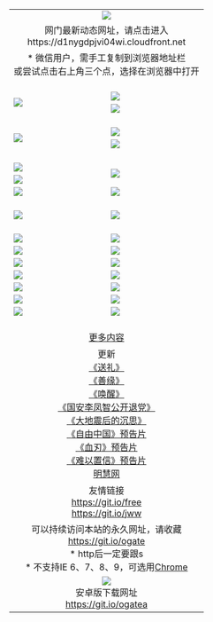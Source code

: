 ﻿<table>
  <tr></tr>
  <tr><td colspan=2 align=center><img src="https://cloud.githubusercontent.com/assets/11880933/13434984/f430fae2-e012-11e5-814f-c2df1e82b247.jpg" /></td></tr>
  <tr><td colspan=2 align=center>网门最新动态网址，请点击进入
<br>https://d1nygdpjvi04wi.cloudfront.net
    </td>
  </tr>
  <tr>
    <td colspan=2 align=center>* 微信用户，需手工复制到浏览器地址栏<br>或尝试点击右上角三个点，选择在浏览器中打开
    <!--br>* IE6打开动态网址须在选项中勾选TLS 1.0--></td>
  </tr>
  <tr height="20">
  <tr>
    <td rowspan=2><a href="https://d1nygdpjvi04wi.cloudfront.net/ogUP.aspx?name=11DKC.mp4&list=11DKC" target="_blank"><img src="https://d1nygdpjvi04wi.cloudfront.net/Up/11DKC1.jpg" /></a></td> 
    <td><div><a href="https://d1nygdpjvi04wi.cloudfront.net/ogUP.aspx?name=LRWS.mp4&list=LRWS" target="_blank"><img src="https://d1nygdpjvi04wi.cloudfront.net/Up/LRWS.jpg" /></a></td>
   </tr>
  <tr>
    <td><a href="https://d1nygdpjvi04wi.cloudfront.net/ogNiceVedio.aspx" target="_blank"><img src="https://d1nygdpjvi04wi.cloudfront.net/Up/11TGKDY.jpg" /></a></td>
  </tr>
  <tr height="20">
  <tr>
    <td rowspan=2><a href="https://d1nygdpjvi04wi.cloudfront.net/ogUP.aspx?name=4EE/DJ.mp4&list=4EEDJ" target="_blank"><img src="https://d1nygdpjvi04wi.cloudfront.net/Up/4EE/DJ140.jpg"/></a></td>
    <td><a href="https://d1nygdpjvi04wi.cloudfront.net/ogUP.aspx?name=4EE/ZG.mp4&list=4EEZG" target="_blank"><img src="https://d1nygdpjvi04wi.cloudfront.net/Up/4EE/ZG0.jpg"/></a></td>
    <!--td><a href="https://d1nygdpjvi04wi.cloudfront.net/ogUP.aspx?name=4EE/QQ.mp4&list=4EEQQ" target="_blank"><img src="https://d1nygdpjvi04wi.cloudfront.net/Up/4EE/QQ0.jpg"/></a></td>
    <td><a href="https://d1nygdpjvi04wi.cloudfront.net/ogUP.aspx?name=4EE/HQ.mp4&list=4EEHQ" target="_blank"><img src="https://d1nygdpjvi04wi.cloudfront.net/Up/4EE/HQ0.jpg"/></a></td-->
  </tr>
  <tr>
    <td><a href="https://d1nygdpjvi04wi.cloudfront.net/onCO.aspx?list=XWPL&mode=m" target="_blank"><img src="https://d1nygdpjvi04wi.cloudfront.net/Up/0WZTT.jpg" /></a></td> 
  </tr>
  <tr height="20">
  <tr>
    <td><a href="https://d1nygdpjvi04wi.cloudfront.net/ogUP.aspx?name=JQR.mp4&count=2" target="_blank"><img src="https://d1nygdpjvi04wi.cloudfront.net/Up/JQR.jpg" /></a></td>   
    <td rowspan=2><a href="https://d1nygdpjvi04wi.cloudfront.net/ogUP.aspx?name=JP.mp4&count=9" target="_blank"><img src="https://d1nygdpjvi04wi.cloudfront.net/Up/JP.jpg" /></td>
  </tr>
  <tr>
    <td><a href="https://d1nygdpjvi04wi.cloudfront.net/ogUP.aspx?name=WH.mp4" target="_blank"><img src="https://d1nygdpjvi04wi.cloudfront.net/Up/WH.jpg" /></a></td>
  </tr>
  <tr>
    <td><a href="https://d1nygdpjvi04wi.cloudfront.net/ogUP.aspx?name=SSZJ.mp4&list=SSZJ" target="_blank"><img src="https://d1nygdpjvi04wi.cloudfront.net/Up/SSZJ.jpg" /></a></td>
    <td><a href="https://d1nygdpjvi04wi.cloudfront.net/ogUP.aspx?name=WLSH.mp4&count=2" target="_blank"><img src="https://d1nygdpjvi04wi.cloudfront.net/Up/WLSH.jpg" /></a</td>
  </tr>
  <tr height="20">
  <tr>
    <td><a href="https://d1nygdpjvi04wi.cloudfront.net/ogUP.aspx?name=ZY.mp4&count=2015|16" target="_blank"><img src="https://d1nygdpjvi04wi.cloudfront.net/Up/ZY.jpg" /></a</td>
    <td><a href="https://d1nygdpjvi04wi.cloudfront.net/ogUP.aspx?name=XTFY.mp4&count=B|2,A|24" target="_blank"><img src="https://d1nygdpjvi04wi.cloudfront.net/Up/XTFY.jpg" /></a></td>
  </tr>
  <tr height="20">
  </tr>
  <!--tr>
    <td><a href="https://d1nygdpjvi04wi.cloudfront.net/ogUP.aspx?name=4EE/GX.mp4&list=4EEGX" target="_blank"><img src="https://d1nygdpjvi04wi.cloudfront.net/Up/4EE/GX0.jpg"/></a></td>
    <td><a href="https://d1nygdpjvi04wi.cloudfront.net/ogUP.aspx?name=4EE/HD.mp4&list=4EEHD" target="_blank"><img src="https://d1nygdpjvi04wi.cloudfront.net/Up/4EE/HD0.jpg"/></a></td>
  </tr>
  <tr>
    <td><a href="https://d1nygdpjvi04wi.cloudfront.net/ogUP.aspx?name=4EE/TX.mp4&list=4EETX" target="_blank"><img src="https://d1nygdpjvi04wi.cloudfront.net/Up/4EE/TX0.jpg"/></a></td>
    <td><a href="https://d1nygdpjvi04wi.cloudfront.net/ogUP.aspx?name=4EE/WZ.mp4&list=4EEWZ" target="_blank"><img src="https://d1nygdpjvi04wi.cloudfront.net/Up/4EE/WZ0.jpg"/></a></td>
  </tr-->
  <tr>
    <td><a href="https://d1nygdpjvi04wi.cloudfront.net/onUP.aspx?name=https://du172fz170yac.cloudfront.net/" target="_blank"><img src="https://d1nygdpjvi04wi.cloudfront.net/Up/0DTW.jpg"/></a></td>
    <td><a href="https://d1nygdpjvi04wi.cloudfront.net/onUP.aspx?name=https://d240ns8up8earz.cloudfront.net/acenter/" target="_blank"><img src="https://d1nygdpjvi04wi.cloudfront.net/Up/0TDW.jpg" /></a></td>
  </tr>
  <tr>
    <td><a href="https://d1nygdpjvi04wi.cloudfront.net/onUP.aspx?name=https://d4508d6vomz2p.cloudfront.net/gb/nsc413.htm" target="_blank"><img src="https://d1nygdpjvi04wi.cloudfront.net/Up/0DJY.jpg" /></a></td>
    <td><a href="https://d1nygdpjvi04wi.cloudfront.net/onUP.aspx?name=https://d4apjbhkuxer1.cloudfront.net/xtr/gb/prog204.html" target="_blank"><img src="https://d1nygdpjvi04wi.cloudfront.net/Up/0XTR.jpg" /></a></td>
  </tr>
  <tr>
    <td><a href="https://d1nygdpjvi04wi.cloudfront.net/onUP.aspx?name=https://d3aj00iefsmfgc.cloudfront.net/" target="_blank"><img src="https://d1nygdpjvi04wi.cloudfront.net/Up/0MHW.jpg" /></a></td>
    <td><a href="https://d1nygdpjvi04wi.cloudfront.net/onUP.aspx?name=https://d20wz7qt14x5d2.cloudfront.net/" target="_blank"><img src="https://d1nygdpjvi04wi.cloudfront.net/Up/0ZJW.jpg" /></a></td>
  </tr>
  <tr>
    <td><a href="https://d1nygdpjvi04wi.cloudfront.net/ogUP.aspx?name=0FG.zip" target="_blank"><img src="https://d1nygdpjvi04wi.cloudfront.net/Up/0FG.jpg" /></a></td>
    <td><a href="https://d1nygdpjvi04wi.cloudfront.net/ogUP.aspx?name=0FGA.apk" target="_blank"><img src="https://d1nygdpjvi04wi.cloudfront.net/Up/0FGA.jpg" /></a></td>
  </tr>
  <tr>
    <td><a href="https://d1nygdpjvi04wi.cloudfront.net/ogUP.aspx?name=0U.zip" target="_blank"><img src="https://d1nygdpjvi04wi.cloudfront.net/Up/0U.jpg" /></a></td>
    <td><a href="https://d1nygdpjvi04wi.cloudfront.net/ogUP.aspx?name=0UA.apk" target="_blank"><img src="https://d1nygdpjvi04wi.cloudfront.net/Up/0UA.jpg" /></a></td>
  </tr>
  <tr>
    <td><a href="https://d1nygdpjvi04wi.cloudfront.net/ogUP.aspx?name=0iPPOTV.zip" target="_blank"><img src="https://d1nygdpjvi04wi.cloudfront.net/Up/0iPPOTV.jpg" /></a></td>
    <td><a href="https://d1nygdpjvi04wi.cloudfront.net/ogUP.aspx?name=0iNTD.apk" target="_blank"><img src="https://d1nygdpjvi04wi.cloudfront.net/Up/0iNTD.jpg" /></a></td>
  </tr>
  <!--tr>
    <td><a href="https://d1nygdpjvi04wi.cloudfront.net/ogNice.aspx" target="_blank"><img src="https://d1nygdpjvi04wi.cloudfront.net/Up/0WCYY.jpg" /></a></td>
    <td><a href="https://d1nygdpjvi04wi.cloudfront.net/onCO.aspx?list=XWPL&mode=m" target="_blank"><img src="https://d1nygdpjvi04wi.cloudfront.net/Up/0WZTT.jpg" /></a></td> 
  </tr-->
  <tr>
    <td><a href="https://d1nygdpjvi04wi.cloudfront.net/ogDY.aspx" target="_blank"><img src="https://d1nygdpjvi04wi.cloudfront.net/Up/0FK.jpg" /></a></td>
    <td><a href="https://d1nygdpjvi04wi.cloudfront.net/ogST.aspx" target="_blank"><img src="https://d1nygdpjvi04wi.cloudfront.net/Up/0ST.jpg" /></a></td> 
  </tr>
  <tr height="20">
  <tr>
    <td colspan=2 align=center><a href="https://d1nygdpjvi04wi.cloudfront.net/ogNice.aspx">更多内容</a>
    </td>
  </tr>
  <tr>
    <td colspan=2 align=center>更新<br>
      <a href="https://d1nygdpjvi04wi.cloudfront.net/ogUP.aspx?name=4ESL.mp4" target="_blank">《送礼》</a><br>
      <a href="https://d1nygdpjvi04wi.cloudfront.net/ogUP.aspx?name=4ESY.mp4" target="_blank">《善缘》</a><br>
      <a href="https://d1nygdpjvi04wi.cloudfront.net/ogUP.aspx?name=4EHX.mp4" target="_blank">《唤醒》</a><br>
      <a href="https://d1nygdpjvi04wi.cloudfront.net/ogUP.aspx?name=4LFZ.mp4" target="_blank">《国安李凤智公开退党》</a><br>
      <a href="https://d1nygdpjvi04wi.cloudfront.net/ogUP.aspx?name=4DDZHDCS.mp4" target="_blank">《大地震后的沉思》</a><br>
      <a href="https://d1nygdpjvi04wi.cloudfront.net/ogUP.aspx?name=11ZYZG0.mp4" target="_blank">《自由中国》预告片</a><br>
      <a href="https://d1nygdpjvi04wi.cloudfront.net/ogUP.aspx?name=11XR.mp4" target="_blank">《血刃》预告片</a><br>
      <a href="https://d1nygdpjvi04wi.cloudfront.net/ogUP.aspx?name=11NYZX.mp4&count=2" target="_blank">《难以置信》预告片</a><br>
      <a href="https://d1nygdpjvi04wi.cloudfront.net/onUP.aspx?name=https://www.minghui.org/" target="_blank">明慧网</a>
    </td>
  </tr>
  <tr>
    <td colspan=2 align=center>友情链接<br>
      <a href="https://git.io/free" target="_blank">https://git.io/free</a><br>
      <a href="https://git.io/jww" target="_blank">https://git.io/jww</a>
    </td>
  </tr>
  <tr>
    <td colspan=2 align=center>可以持续访问本站的永久网址，请收藏<br/><a href="https://git.io/ogate" target="_blank">https://git.io/ogate</a><br/>* http后一定要跟s<br/>* 不支持IE 6、7、8、9，可选用<a href="https://d1nygdpjvi04wi.cloudfront.net/ogUP.aspx?name=0ChromePortable.zip">Chrome</a></td>
  </tr>
  <tr>
    <td colspan=2 align=center><a href="https://d1nygdpjvi04wi.cloudfront.net/ogUP.aspx?name=0oGate.apk" target="_blank"><img src="https://cloud.githubusercontent.com/assets/11880933/13720399/75e143ee-e842-11e5-9f0a-1421f423c80f.jpg" /></a><br>安卓版下载网址<br><a href="https://git.io/ogatea">https://git.io/ogatea</a></td>
  </tr>
  <!--tr>
    <td colspan=2 align=center>可能失效的动态网址
    </td>
  </tr-->
</table>
